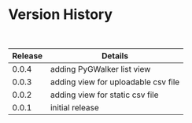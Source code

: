 # Version History

<br/>

| Release | Details | 
|----------|--------|
| 0.0.4 | adding PyGWalker list view |
| 0.0.3 | adding view for uploadable csv file |
| 0.0.2 | adding view for static csv file |
| 0.0.1 | initial release |

<br/>

